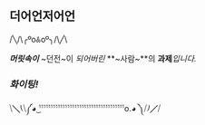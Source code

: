 ## 더어언저어언

/╲/\╭ºoꍘoº╮/\╱\


 ___머릿속이___ ~던전~이 _되어버린_ **~사람~**의 **과제**_입니다._
 ### ___화이팅!___

 
⧹╲⎝⧹༼◕ ͜ﱞﱞﱞﱞﱞﱞﱞﱞﱞﱞﱞﱞﱞﱞﱞﱞﱞﱞﱞﱞﱞﱞﱞﱞﱞﱞﱞﱞﱞﱞﱞﱞﱞﱞﱞﱞo.◕ ༽⧸⎠╱⧸
